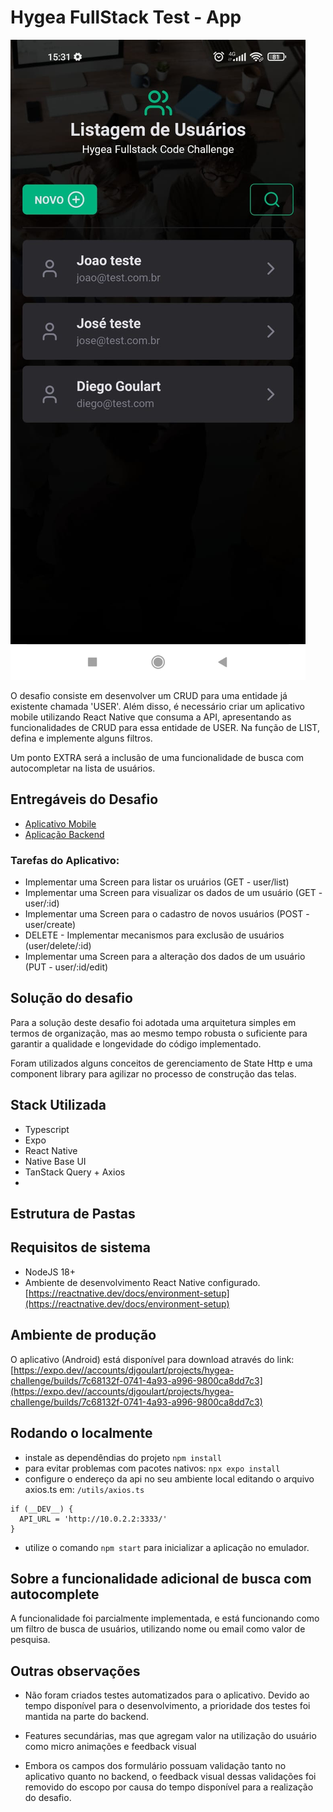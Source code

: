 
# Hygea FullStack Test - App

![Lista de usuários](https://github.com/djgoulart/hygea-challenge-app/blob/e692d73ef6c07c6a85f5c5e0d52930883d73884b/readme/list.jpeg "lista de usuarios")


O desafio consiste em desenvolver um CRUD para uma entidade já existente chamada 'USER'. Além disso, é necessário criar um aplicativo mobile utilizando React Native que consuma a API, apresentando as funcionalidades de CRUD para essa entidade de USER. Na função de LIST, defina e implemente alguns filtros.

Um ponto EXTRA será a inclusão de uma funcionalidade de busca com autocompletar na lista de usuários.

## Entregáveis do Desafio
- [Aplicativo Mobile](https://github.com/djgoulart/hygea-challenge-app)
- [Aplicação Backend](https://github.com/djgoulart/test-hygea-backend)
### Tarefas do Aplicativo:
- Implementar uma Screen para listar os uruários (GET - user/list)
- Implementar uma Screen para visualizar os dados de um usuário (GET - user/:id)
- Implementar uma Screen para o cadastro de novos usuários (POST - user/create)
- DELETE - Implementar mecanismos para exclusão de usuários (user/delete/:id)
- Implementar uma Screen para a alteração dos dados de um usuário (PUT - user/:id/edit)

## Solução do desafio

Para a solução deste desafio foi adotada uma arquitetura simples em termos de organização, mas ao mesmo tempo robusta o suficiente para garantir a qualidade e longevidade do código implementado. 

Foram utilizados alguns conceitos de gerenciamento de State Http e uma component library para agilizar no processo de construção das telas.

## Stack Utilizada
- Typescript
- Expo
- React Native
- Native Base UI
- TanStack Query + Axios
- 

## Estrutura de Pastas

## Requisitos de sistema

* NodeJS 18+
* Ambiente de desenvolvimento React Native configurado. [https://reactnative.dev/docs/environment-setup](https://reactnative.dev/docs/environment-setup)

## Ambiente de produção

O aplicativo (Android) está disponível para download através do link: [https://expo.dev//accounts/djgoulart/projects/hygea-challenge/builds/7c68132f-0741-4a93-a996-9800ca8dd7c3](https://expo.dev//accounts/djgoulart/projects/hygea-challenge/builds/7c68132f-0741-4a93-a996-9800ca8dd7c3)

## Rodando o localmente
- instale as dependêndias do projeto ```npm install```
- para evitar problemas com pacotes nativos: ```npx expo install```
- configure o endereço da api no seu ambiente local editando o arquivo axios.ts em: ``/utils/axios.ts``
```
if (__DEV__) {
  API_URL = 'http://10.0.2.2:3333/'
}
```
- utilize o comando ```npm start``` para inicializar a aplicação no emulador. 

## Sobre a funcionalidade adicional de busca com autocomplete
A funcionalidade foi parcialmente implementada, e está funcionando como um filtro de busca de usuários, utilizando nome ou email como valor de pesquisa.

## Outras observações
- Não foram criados testes automatizados para o aplicativo. Devido ao tempo disponível para o desenvolvimento, a prioridade dos testes foi mantida na parte do backend.

- Features secundárias, mas que agregam valor na utilização do usuário como micro animações e feedback visual

- Embora os campos dos formulário possuam validação tanto no aplicativo quanto no backend, o feedback visual dessas validações foi removido do escopo por causa do tempo disponível para a realização do desafio.
